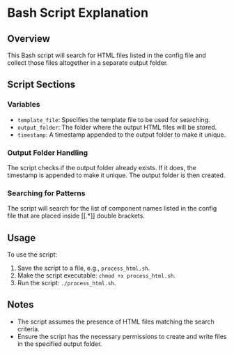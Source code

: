 # Bash Script Explanation

## Overview
This Bash script will search for  HTML files listed in the config file and collect those files altogether in a separate output folder.

## Script Sections

### Variables
- `template_file`: Specifies the template file to be used for searching.
- `output_folder`: The folder where the output HTML files will be stored.
- `timestamp`: A timestamp appended to the output folder to make it unique.

### Output Folder Handling
The script checks if the output folder already exists. If it does, the timestamp is appended to make it unique. The output folder is then created.

### Searching for Patterns
The script will search for the list of component names listed in the config file that are placed inside [[.*]] double brackets.

## Usage
To use the script:
1. Save the script to a file, e.g., `process_html.sh`.
2. Make the script executable: `chmod +x process_html.sh`.
3. Run the script: `./process_html.sh`.

## Notes
- The script assumes the presence of HTML files matching the search criteria.
- Ensure the script has the necessary permissions to create and write files in the specified output folder.

